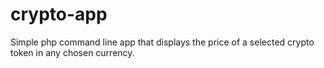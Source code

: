 # crypto-app
Simple php command line app that displays the price of a selected crypto token in any chosen currency.
